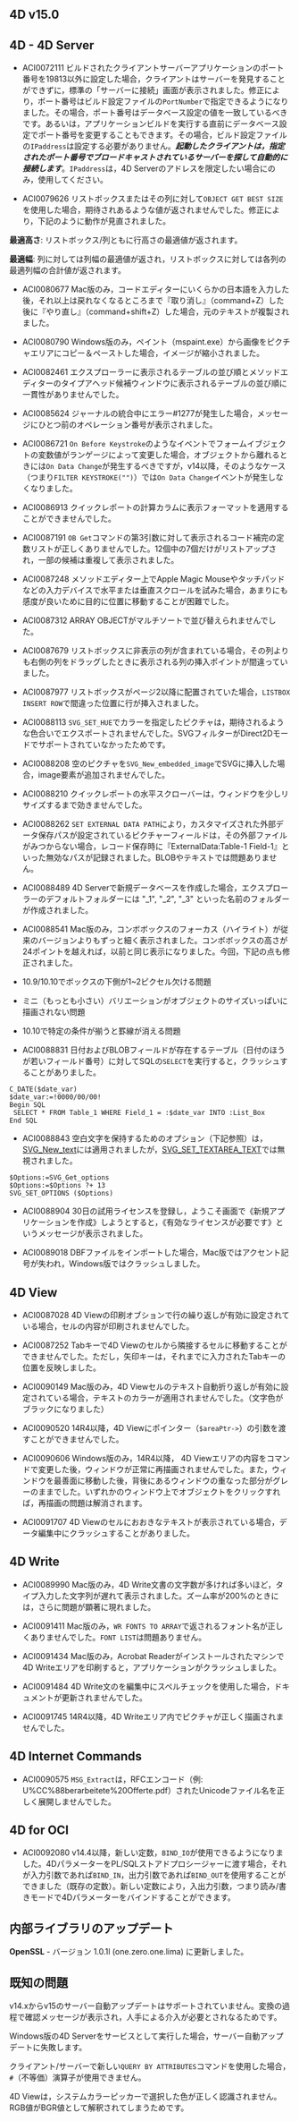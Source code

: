 4D v15.0
---

4D - 4D Server
---

* ACI0072111 ビルドされたクライアントサーバーアプリケーションのポート番号を19813以外に設定した場合，クライアントはサーバーを発見することができずに，標準の「サーバーに接続」画面が表示されました。修正により，ポート番号はビルド設定ファイルの```PortNumber```で指定できるようになりました。その場合，ポート番号はデータベース設定の値を一致しているべきです。あるいは，アプリケーションビルドを実行する直前にデータベース設定でポート番号を変更することもできます。その場合，ビルド設定ファイルの```IPaddress```は設定する必要がありません。***起動したクライアントは，指定されたポート番号でブロードキャストされているサーバーを探して自動的に接続します***。```IPaddress```は，4D Serverのアドレスを限定したい場合にのみ，使用してください。

* ACI0079626 リストボックスまたはその列に対して```OBJECT GET BEST SIZE```を使用した場合，期待されあるような値が返されませんでした。修正により，下記のように動作が見直されました。

**最適高さ**: リストボックス/列ともに行高さの最適値が返されます。

**最適幅**: 列に対しては列幅の最適値が返され，リストボックスに対しては各列の最適列幅の合計値が返されます。

* ACI0080677 Mac版のみ，コードエディターにいくらかの日本語を入力した後，それ以上は戻れなくなるところまで『取り消し』（command+Z）した後に『やり直し』（command+shift+Z）した場合，元のテキストが複製されました。 

* ACI0080790 Windows版のみ，ペイント（mspaint.exe）から画像をピクチャエリアにコピー＆ペーストした場合，イメージが縮小されました。

* ACI0082461 エクスプローラーに表示されるテーブルの並び順とメソッドエディターのタイプアヘッド候補ウィンドウに表示されるテーブルの並び順に一貫性がありませんでした。

* ACI0085624 ジャーナルの統合中にエラー#1277が発生した場合，メッセージにひとつ前のオペレーション番号が表示されました。

* ACI0086721 ```On Before Keystroke```のようなイベントでフォームイブジェクトの変数値がランゲージによって変更した場合，オブジェクトから離れるときには```On Data Change```が発生するべきですが，v14以降，そのようなケース（つまり```FILTER KEYSTROKE("")```）では```On Data Change```イベントが発生しなくなりました。

* ACI0086913 クイックレポートの計算カラムに表示フォーマットを適用することができませんでした。

* ACI0087191 ```OB Get```コマンドの第3引数に対して表示されるコード補完の定数リストが正しくありませんでした。12個中の7個だけがリストアップされ，一部の候補は重複して表示されました。

* ACI0087248 メソッドエディター上でApple Magic Mouseやタッチパッドなどの入力デバイスで水平または垂直スクロールを試みた場合，あまりにも感度が良いために目的に位置に移動することが困難でした。

* ACI0087312 ARRAY OBJECTがマルチソートで並び替えられませんでした。

* ACI0087679 リストボックスに非表示の列が含まれている場合，その列よりも右側の列をドラッグしたときに表示される列の挿入ポイントが間違っていました。

* ACI0087977 リストボックスがページ2以降に配置されていた場合，```LISTBOX INSERT ROW```で間違った位置に行が挿入されました。

* ACI0088113 ```SVG_SET_HUE```でカラーを指定したピクチャは，期待されるような色合いでエクスポートされませんでした。SVGフィルターがDirect2Dモードでサポートされていなかったためです。

* ACI0088208 空のピクチャを```SVG_New_embedded_image```でSVGに挿入した場合，image要素が追加されませんでした。 

* ACI0088210 クイックレポートの水平スクローバーは，ウィンドウを少しリサイズするまで効きませんでした。

* ACI0088262 ```SET EXTERNAL DATA PATH```により，カスタマイズされた外部データ保存パスが設定されているピクチャーフィールドは，その外部ファイルがみつからない場合，レコード保存時に『ExternalData:Table-1 Field-1』といった無効なパスが記録されました。BLOBやテキストでは問題ありません。

* ACI0088489 4D Serverで新規データベースを作成した場合，エクスプローラーのデフォルトフォルダーには "_1", "_2", "_3" といった名前のフォルダーが作成されました。

* ACI0088541 Mac版のみ，コンボボックスのフォーカス（ハイライト）が従来のバージョンよりもずっと細く表示されました。コンボボックスの高さが24ポイントを越えれば，以前と同じ表示になりました。今回，下記の点も修正されました。

* 10.9/10.10でボックスの下側が1~2ピクセル欠ける問題

* ミニ（もっとも小さい）バリエーションがオブジェクトのサイズいっぱいに描画されない問題

* 10.10で特定の条件が揃うと罫線が消える問題

* ACI0088831 日付およびBLOBフィールドが存在するテーブル（日付のほうが若いフィールド番号）に対してSQLの```SELECT```を実行すると，クラッシュすることがありました。

```
C_DATE($date_var)
$date_var:=!0000/00/00!
Begin SQL
 SELECT * FROM Table_1 WHERE Field_1 = :$date_var INTO :List_Box
End SQL
```

* ACI0088843 空白文字を保持するためのオプション（下記参照）は，[SVG_New_text](http://doc.4d.com/4Dv15/4D/15/SVG-New-text.301-2048815.ja.html)には適用されましたが，[SVG_SET_TEXTAREA_TEXT](http://doc.4d.com/4Dv15/4D/15/SVG-SET-TEXTAREA-TEXT.301-2048801.ja.html)では無視されました。

```
$Options:=SVG_Get_options 
$Options:=$Options ?+ 13 
SVG_SET_OPTIONS ($Options)
```

* ACI0088904 30日の試用ライセンスを登録し，ようこそ画面で《新規アプリケーションを作成》しようとすると，《有効なライセンスが必要です》というメッセージが表示されました。

* ACI0089018 DBFファイルをインポートした場合，Mac版ではアクセント記号が失われ，Windows版ではクラッシュしました。





4D View
---
* ACI0087028 4D Viewの印刷オブションで行の繰り返しが有効に設定されている場合，セルの内容が印刷されませんでした。

* ACI0087252 Tabキーで4D Viewのセルから隣接するセルに移動することができませんでした。ただし，矢印キーは，それまでに入力されたTabキーの位置を反映しました。

* ACI0090149 Mac版のみ，4D Viewセルのテキスト自動折り返しが有効に設定されている場合，テキストのカラーが適用されませんでした。（文字色がブラックになりました）

* ACI0090520 14R4以降，4D Viewにポインター（```$areaPtr->```）の引数を渡すことができませんでした。
 
* ACI0090606 Windows版のみ，14R4以降， 4D Viewエリアの内容をコマンドで変更した後，ウィンドウが正常に再描画されませんでした。また，ウィンドウを最善面に移動した後，背後にあるウィンドウの重なった部分がグレーのままでした。いずれかのウィンドウ上でオブジェクトをクリックすれば，再描画の問題は解消されます。
　
* ACI0091707 4D Viewのセルにおおきなテキストが表示されている場合，データ編集中にクラッシュすることがありました。

4D Write
---

* ACI0089990 Mac版のみ，4D Write文書の文字数が多ければ多いほど，タイプ入力した文字列が遅れて表示されました。ズーム率が200%のときには，さらに問題が顕著に現れました。

* ACI0091411 Mac版のみ，```WR FONTS TO ARRAY```で返されるフォント名が正しくありませんでした。```FONT LIST```は問題ありません。

* ACI0091434 Mac版のみ，Acrobat Readerがインストールされたマシンで4D Writeエリアを印刷すると，アプリケーションがクラッシュしました。

* ACI0091484 4D Write文のを編集中にスペルチェックを使用した場合，ドキュメントが更新されませんでした。
 
* ACI0091745 14R4以降，4D Writeエリア内でピクチャが正しく描画されませんでした。

4D Internet Commands
---

* ACI0090575 ```MSG_Extract```は，RFCエンコード（例: U%CC%88berarbeitete%20Offerte.pdf）されたUnicodeファイル名を正しく展開しませんでした。

4D for OCI
---

* ACI0092080 v14.4以降，新しい定数，```BIND_IO```が使用できるようになりました。4DパラメーターをPL/SQLストアドプロシージャーに渡す場合，それが入力引数であれば```BIND_IN```，出力引数であれば```BIND_OUT```を使用することができました（既存の定数）。新しい定数により，入出力引数，つまり読み/書きモードで4Dパラメーターをバインドすることができます。

内部ライブラリのアップデート
---

**OpenSSL** - バージョン 1.0.1l (one.zero.one.lima) に更新しました。

既知の問題
---

v14.xからv15のサーバー自動アップデートはサポートされていません。変換の過程で確認メッセージが表示され，人手による介入が必要とされなるためです。

Windows版の4D Serverをサービスとして実行した場合，サーバー自動アップデートに失敗します。

クライアント/サーバーで新しい```QUERY BY ATTRIBUTES```コマンドを使用した場合，```#```（不等価）演算子が使用できません。

4D Viewは，システムカラーピッカーで選択した色が正しく認識されません。RGB値がBGR値として解釈されてしまうためです。
